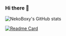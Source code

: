 ### Hi there 👋
![NekoBoxy's GitHub stats](https://github-readme-stats.vercel.app/api?username=NekoBoxy&show_icons=true&theme=vision-friendly-dark)

[![Readme Card](https://github-readme-stats.vercel.app/api/pin/?username=NekoBoxy&repo=frontend-crash-course/tree/main/assignment6)](https://github.com/NekoBoxy/frontend-crash-course/tree/main/assignment6)


<!--
**NekoBoxy/NekoBoxy** is a ✨ _special_ ✨ repository because its `README.md` (this file) appears on your GitHub profile.

Here are some ideas to get you started:

- 🔭 I’m currently working on ...
- 🌱 I’m currently learning ...
- 👯 I’m looking to collaborate on ...
- 🤔 I’m looking for help with ...
- 💬 Ask me about ...
- 📫 How to reach me: ...
- 😄 Pronouns: ...
- ⚡ Fun fact: ...
-->
